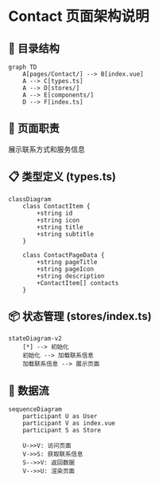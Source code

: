 # Contact 页面架构说明

## 📁 目录结构

```mermaid
graph TD
    A[pages/Contact/] --> B[index.vue]
    A --> C[types.ts]
    A --> D[stores/]
    A --> E[components/]
    D --> F[index.ts]
```

## 🎯 页面职责

展示联系方式和服务信息

## 📋 类型定义 (types.ts)

```mermaid
classDiagram
    class ContactItem {
        +string id
        +string icon
        +string title
        +string subtitle
    }

    class ContactPageData {
        +string pageTitle
        +string pageIcon
        +string description
        +ContactItem[] contacts
    }
```

## 📦 状态管理 (stores/index.ts)

```mermaid
stateDiagram-v2
    [*] --> 初始化
    初始化 --> 加载联系信息
    加载联系信息 --> 展示页面
```

## 🔄 数据流

```mermaid
sequenceDiagram
    participant U as User
    participant V as index.vue
    participant S as Store

    U->>V: 访问页面
    V->>S: 获取联系信息
    S-->>V: 返回数据
    V-->>U: 渲染页面
```
